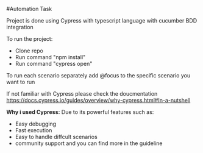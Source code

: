 #Automation Task

Project is done using Cypress with typescript language with cucumber BDD integration

To run the project:
* Clone repo
* Run command "npm install"
* Run command "cypress open"

To run each scenario separately add @focus to the specific scenario you want to run

If not familiar with Cypress please check the doucmentation https://docs.cypress.io/guides/overview/why-cypress.html#In-a-nutshell

**Why i used Cypress:**
Due to its powerful features such as:
* Easy debugging 
* Fast execution
* Easy to handle diffcult scenarios
* community support 
and you can find more in the guideline






